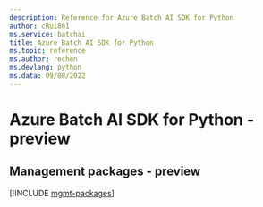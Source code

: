 ```yaml
---
description: Reference for Azure Batch AI SDK for Python
author: cRui861
ms.service: batchai
title: Azure Batch AI SDK for Python
ms.topic: reference
ms.author: rechen
ms.devlang: python
ms.data: 09/08/2022
---
```

# Azure Batch AI SDK for Python - preview

## Management packages - preview
[!INCLUDE [mgmt-packages](batch-ai-mgmt-index.md)]